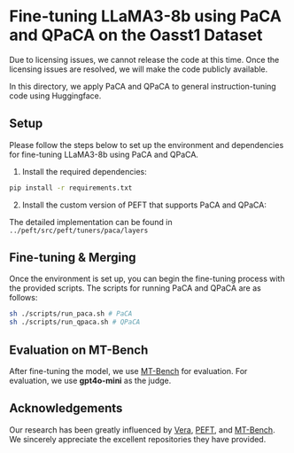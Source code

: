 # Fine-tuning LLaMA3-8b using PaCA and QPaCA on the Oasst1 Dataset

Due to licensing issues, we cannot release the code at this time. Once the licensing issues are resolved, we will make the code publicly available.

In this directory, we apply PaCA and QPaCA to general instruction-tuning code using Huggingface.

## Setup

Please follow the steps below to set up the environment and dependencies for fine-tuning LLaMA3-8b using PaCA and QPaCA.

1. Install the required dependencies:

```bash
pip install -r requirements.txt
```

2. Install the custom version of PEFT that supports PaCA and QPaCA:

The detailed implementation can be found in `../peft/src/peft/tuners/paca/layers`

## Fine-tuning & Merging

Once the environment is set up, you can begin the fine-tuning process with the provided scripts. The scripts for running PaCA and QPaCA are as follows:

```bash
sh ./scripts/run_paca.sh # PaCA
sh ./scripts/run_qpaca.sh # QPaCA
```

## Evaluation on MT-Bench

After fine-tuning the model, we use [MT-Bench](https://github.com/lm-sys/FastChat/tree/main/fastchat/llm_judge) for evaluation. For evaluation, we use **gpt4o-mini** as the judge.


## Acknowledgements

Our research has been greatly influenced by [Vera](https://github.com/neurotechcenter/VERA), [PEFT](https://github.com/huggingface/peft), and [MT-Bench](https://github.com/lm-sys/FastChat/tree/main/fastchat/llm_judge). We sincerely appreciate the excellent repositories they have provided.

 